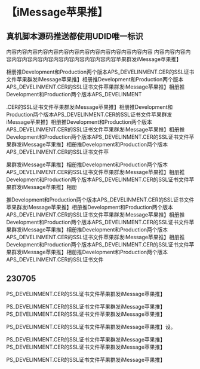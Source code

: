# 【iMessage苹果推】

## 真机脚本源码推送都使用UDID唯一标识

内容内容内容内容内容内容内容内容内容内容内容内容内容内容
内容内容内容内容内容内容内容内容内容内容内容内容内容内容苹果群发iMessage苹果推】

相册推Development和Production两个版本APS_DEVELINMENT.CER的SSL证书文件苹果群发iMessage苹果推】相册推Development和Production两个版本APS_DEVELINMENT.CER的SSL证书文件苹果群发iMessage苹果推】相册推Development和Production两个版本APS_DEVELINMENT

.CER的SSL证书文件苹果群发iMessage苹果推】相册推Development和Production两个版本APS_DEVELINMENT.CER的SSL证书文件苹果群发iMessage苹果推】相册推Development和Production两个版本APS_DEVELINMENT.CER的SSL证书文件苹果群发iMessage苹果推】相册推Development和Production两个版本APS_DEVELINMENT.CER的SSL证书文件苹果群发iMessage苹果推】相册推Development和Production两个版本APS_DEVELINMENT.CER的SSL证书文件苹

果群发iMessage苹果推】相册推Development和Production两个版本APS_DEVELINMENT.CER的SSL证书文件苹果群发iMessage苹果推】相册推Development和Production两个版本APS_DEVELINMENT.CER的SSL证书文件苹果群发iMessage苹果推】相册

推Development和Production两个版本APS_DEVELINMENT.CER的SSL证书文件苹果群发iMessage苹果推】相册推Development和Production两个版本APS_DEVELINMENT.CER的SSL证书文件苹果群发iMessage苹果推】相册推Development和Production两个版本APS_DEVELINMENT.CER的SSL证书文件苹果群发iMessage苹果推】相册推Development和Production两个版本APS_DEVELINMENT.CER的SSL证书文件苹果群发iMessage苹果推】相册推Development和Production两个版本APS_DEVELINMENT.CER的SSL证书文件苹果群发iMessage苹果推】相册推Development和Production两个版本APS_DEVELINMENT.CER的SSL证书文件

## 230705

PS_DEVELINMENT.CER的SSL证书文件苹果群发iMessage苹果推】

PS_DEVELINMENT.CER的SSL证书文件苹果群发iMessage苹果推】PS_DEVELINMENT.CER的SSL证书文件苹果群发iMessage苹果推】

PS_DEVELINMENT.CER的SSL证书文件苹果群发iMessage苹果推】设。

PS_DEVELINMENT.CER的SSL证书文件苹果群发iMessage苹果推】PS_DEVELINMENT.CER的SSL证书文件苹果群发iMessage苹果推】

PS_DEVELINMENT.CER的SSL证书文件苹果群发iMessage苹果推】
